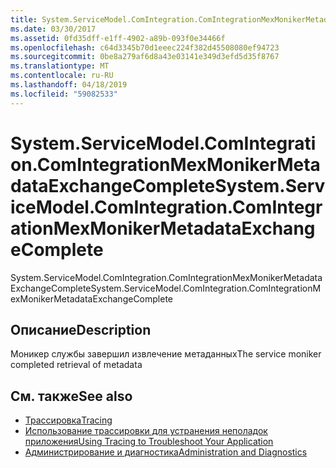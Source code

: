 ```yaml
---
title: System.ServiceModel.ComIntegration.ComIntegrationMexMonikerMetadataExchangeComplete
ms.date: 03/30/2017
ms.assetid: 0fd35dff-e1ff-4902-a89b-093f0e34466f
ms.openlocfilehash: c64d3345b70d1eeec224f382d45508080ef94723
ms.sourcegitcommit: 0be8a279af6d8a43e03141e349d3efd5d35f8767
ms.translationtype: MT
ms.contentlocale: ru-RU
ms.lasthandoff: 04/18/2019
ms.locfileid: "59082533"
---
```

# <a name="systemservicemodelcomintegrationcomintegrationmexmonikermetadataexchangecomplete"></a><span data-ttu-id="31453-102">System.ServiceModel.ComIntegration.ComIntegrationMexMonikerMetadataExchangeComplete</span><span class="sxs-lookup"><span data-stu-id="31453-102">System.ServiceModel.ComIntegration.ComIntegrationMexMonikerMetadataExchangeComplete</span></span>
<span data-ttu-id="31453-103">System.ServiceModel.ComIntegration.ComIntegrationMexMonikerMetadataExchangeComplete</span><span class="sxs-lookup"><span data-stu-id="31453-103">System.ServiceModel.ComIntegration.ComIntegrationMexMonikerMetadataExchangeComplete</span></span>  
  
## <a name="description"></a><span data-ttu-id="31453-104">Описание</span><span class="sxs-lookup"><span data-stu-id="31453-104">Description</span></span>  
 <span data-ttu-id="31453-105">Моникер службы завершил извлечение метаданных</span><span class="sxs-lookup"><span data-stu-id="31453-105">The service moniker completed retrieval of metadata</span></span>  
  
## <a name="see-also"></a><span data-ttu-id="31453-106">См. также</span><span class="sxs-lookup"><span data-stu-id="31453-106">See also</span></span>

- [<span data-ttu-id="31453-107">Трассировка</span><span class="sxs-lookup"><span data-stu-id="31453-107">Tracing</span></span>](../../../../../docs/framework/wcf/diagnostics/tracing/index.md)
- [<span data-ttu-id="31453-108">Использование трассировки для устранения неполадок приложения</span><span class="sxs-lookup"><span data-stu-id="31453-108">Using Tracing to Troubleshoot Your Application</span></span>](../../../../../docs/framework/wcf/diagnostics/tracing/using-tracing-to-troubleshoot-your-application.md)
- [<span data-ttu-id="31453-109">Администрирование и диагностика</span><span class="sxs-lookup"><span data-stu-id="31453-109">Administration and Diagnostics</span></span>](../../../../../docs/framework/wcf/diagnostics/index.md)

